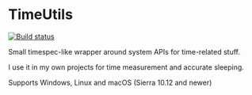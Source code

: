 # TimeUtils

[![Build status](https://github.com/casqade/TimeUtils/actions/workflows/cmake-multi-platform.yml/badge.svg)](https://github.com/casqade/casqadium/actions)

Small timespec-like wrapper around system APIs for time-related stuff. 

I use it in my own projects for time measurement and accurate sleeping. 

Supports Windows, Linux and macOS (Sierra 10.12 and newer)

